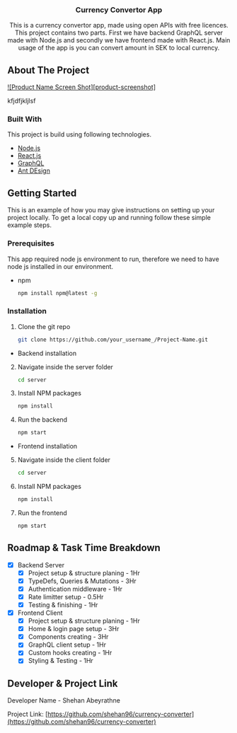 <div align="center">

  <h3 align="center">Currency Convertor App</h3>

  <p align="center">
  This is a currency convertor app, made using open APIs with free licences. This project contains two parts. First we have backend GraphQL server made with Node.js and secondly we have frontend made with React.js. Main usage of the app is you can convert amount in SEK to local currency.
  </p>
</div>

<!-- ABOUT THE PROJECT -->

## About The Project

[![Product Name Screen Shot][product-screenshot]](https://example.com)

kfjdfjkljlsf

### Built With

This project is build using following technologies.

- [Node.js](https://nodejs.org/en/)
- [React.js](https://reactjs.org/)
- [GraphQL](https://graphql.org/)
- [Ant DEsign](https://ant.design/)

<!-- GETTING STARTED -->

## Getting Started

This is an example of how you may give instructions on setting up your project locally.
To get a local copy up and running follow these simple example steps.

### Prerequisites

This app required node js environment to run, therefore we need to have node js installed in our environment.

- npm
  ```sh
  npm install npm@latest -g
  ```

### Installation

1. Clone the git repo
   ```sh
   git clone https://github.com/your_username_/Project-Name.git
   ```

- Backend installation

2. Navigate inside the server folder
   ```sh
   cd server
   ```

3. Install NPM packages
   ```sh
   npm install
   ```
4. Run the backend
   ```sh
   npm start
   ```

- Frontend installation

5. Navigate inside the client folder
   ```sh
   cd server
   ```
6. Install NPM packages
   ```sh
   npm install
   ```
7. Run the frontend
   ```sh
   npm start
   ```
<!-- ROADMAP & TASK TIME BREAKDOWN -->
## Roadmap & Task Time Breakdown

- [x] Backend Server
  - [x] Project setup & structure planing - 1Hr
  - [x] TypeDefs, Queries & Mutations - 3Hr
  - [x] Authentication middleware - 1Hr
  - [x] Rate limitter setup - 0.5Hr
  - [x] Testing & finishing - 1Hr
- [x] Frontend Client
  - [x] Project setup & structure planing - 1Hr
  - [x] Home & login page setup - 3Hr
  - [x] Components creating - 3Hr
  - [x] GraphQL client setup - 1Hr
  - [x] Custom hooks creating - 1Hr
  - [x] Styling & Testing - 1Hr

<!-- DEVELOPER -->

## Developer & Project Link 

Developer Name - Shehan Abeyrathne

Project Link: [https://github.com/shehan96/currency-converter](https://github.com/shehan96/currency-converter)